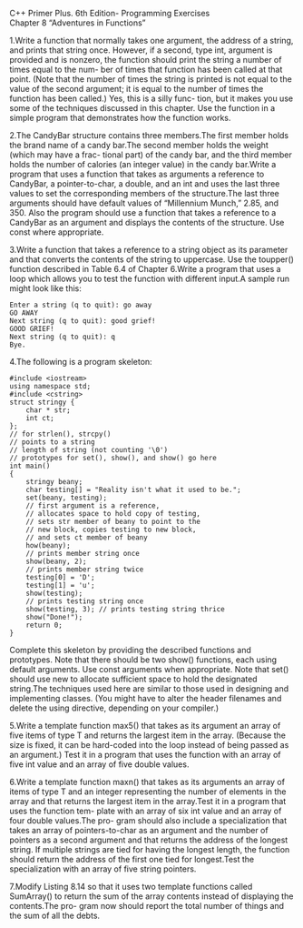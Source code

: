 C++ Primer Plus. 6th Edition- Programming Exercises  
Chapter 8 “Adventures in Functions”


1.Write a function that normally takes one argument, the address of a string, and
prints that string once. However, if a second, type int, argument is provided and is
nonzero, the function should print the string a number of times equal to the num-
ber of times that function has been called at that point. (Note that the number of
times the string is printed is not equal to the value of the second argument; it is
equal to the number of times the function has been called.) Yes, this is a silly func-
tion, but it makes you use some of the techniques discussed in this chapter. Use the
function in a simple program that demonstrates how the function works.

2.The CandyBar structure contains three members.The first member holds the brand
name of a candy bar.The second member holds the weight (which may have a frac-
tional part) of the candy bar, and the third member holds the number of calories
(an integer value) in the candy bar.Write a program that uses a function that takes
as arguments a reference to CandyBar, a pointer-to-char, a double, and an int and
uses the last three values to set the corresponding members of the structure.The last
three arguments should have default values of “Millennium Munch,” 2.85, and 350.
Also the program should use a function that takes a reference to a CandyBar as an
argument and displays the contents of the structure. Use const where appropriate.

3.Write a function that takes a reference to a string object as its parameter and that
converts the contents of the string to uppercase. Use the toupper() function
described in Table 6.4 of Chapter 6.Write a program that uses a loop which allows
you to test the function with different input.A sample run might look like this:

```
Enter a string (q to quit): go away
GO AWAY
Next string (q to quit): good grief!
GOOD GRIEF!
Next string (q to quit): q
Bye.
```

4.The following is a program skeleton:

```
#include <iostream>
using namespace std;
#include <cstring>
struct stringy {
    char * str;
    int ct;
};
// for strlen(), strcpy()
// points to a string
// length of string (not counting '\0')
// prototypes for set(), show(), and show() go here
int main()
{
    stringy beany;
    char testing[] = "Reality isn't what it used to be.";
    set(beany, testing);
    // first argument is a reference,
    // allocates space to hold copy of testing,
    // sets str member of beany to point to the
    // new block, copies testing to new block,
    // and sets ct member of beany
    how(beany);
    // prints member string once
    show(beany, 2);
    // prints member string twice
    testing[0] = 'D';
    testing[1] = 'u';
    show(testing);
    // prints testing string once
    show(testing, 3); // prints testing string thrice
    show("Done!");
    return 0;
}
```

Complete this skeleton by providing the described functions and prototypes. Note
that there should be two show() functions, each using default arguments. Use
const arguments when appropriate. Note that set() should use new to allocate
sufficient space to hold the designated string.The techniques used here are similar
to those used in designing and implementing classes. (You might have to alter the
header filenames and delete the using directive, depending on your compiler.)

5.Write a template function max5() that takes as its argument an array of five items
of type T and returns the largest item in the array. (Because the size is fixed, it can
be hard-coded into the loop instead of being passed as an argument.) Test it in a
program that uses the function with an array of five int value and an array of five
double values.

6.Write a template function maxn() that takes as its arguments an array of items of
type T and an integer representing the number of elements in the array and that
returns the largest item in the array.Test it in a program that uses the function tem-
plate with an array of six int value and an array of four double values.The pro-
gram should also include a specialization that takes an array of pointers-to-char as
an argument and the number of pointers as a second argument and that returns the
address of the longest string. If multiple strings are tied for having the longest
length, the function should return the address of the first one tied for longest.Test
the specialization with an array of five string pointers.

7.Modify Listing 8.14 so that it uses two template functions called SumArray() to
return the sum of the array contents instead of displaying the contents.The pro-
gram now should report the total number of things and the sum of all the debts.
